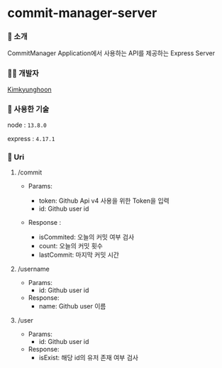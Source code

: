 # commit-manager-server

### :page_facing_up: 소개
CommitManager Application에서 사용하는 API를 제공하는 Express Server

### :man_technologist: 개발자
[Kimkyunghoon]("https://github.com/hoonkk")

### :space_invader: 사용한 기술
node : `13.8.0`

express : `4.17.1`


### :satellite: Uri
1. /commit
    - Params: 
      - token: Github Api v4 사용을 위한 Token을 입력
      - id: Github user id
    
    - Response : 
      - isCommited: 오늘의 커밋 여부 검사
      - count: 오늘의 커밋 횟수
      - lastCommit: 마지막 커밋 시간
      
2. /username
    - Params:
      - id: Github user id
    - Response:
      - name: Github user 이름
      
3. /user
    - Params:
      - id: Github user id
    - Response:
      - isExist: 해당 id의 유저 존재 여부 검사
  

